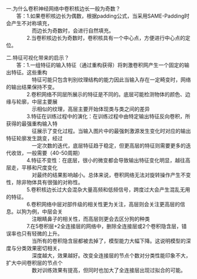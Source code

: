一.为什么卷积神经网络中卷积核边长一般为奇数？     
　　答：1.如果卷积核边长为偶数，根据padding公式，当采用SAME-Padding时会产生不对称填充，      
　　　　　而边长为奇数时，会进行自然填充。      
　　　　2.当卷积核边长为奇数时，卷积核具有一个中心点，方便进行中心点的定位。   
    
二.特征可视化带来的启示？   
　　答：1.一组特征的输入特征（通过重构获得）将刺激卷积网产生一个固定的输出特征。这些重构     
　　　　　特征可能只包含判别纹理结构的能力因此当输入存在一定畸变时，网络的输出结果保持不变。     
　　　　2.卷积网络不同层所展示的特征是不同的。底层可能检测物体的颜色、边缘与轮廓，中层主要展     
　　　　　示相似的纹理，高层主要开始体现类与类之间的差异   
　　　　3.特征在训练过程中的演化：在训练过程中由特定输出特征反向卷积，所获得的最强重构输入特   
　　　　　征展示了变化过程。当输入图片中的最强刺激源发生变化时对应的输出特征轮廓发生跳变，经过   
　　　　　一定次数的迭代，底层特征趋于稳定，但更高层的特征则需要更多的迭代收敛，一般需要（40-50周期）    
　　　　4.特征不变性：在底层，很小的微变都会导致输出特征变化明显，越往高层走，平移和尺度变化    
　　　　　对最终的结果影响越小。总体来说，卷积网络无法对旋转操作产生不变性，除非物体具有很强的对称性。    
　　　　5.卷积核边长过大会混杂大量高频和低频信号，跨度过大会产生混乱无用的特征。  
　　　　6.卷积网络中层对部件级的相关性更为关注，高层则会关注更高层的信息。以狗为例，中层会关    
　　　　　注眼睛鼻子的相关性，而高层则更会去区分狗的种类   
　　　　7.在5卷积层+2全连接层的网络中，删除全连接层或2个卷积隐含层，错误率也只有轻微的上升。   
　　　　　当所有的卷积隐含层都被去掉了，模型能力大幅下降。这说明模型的深度与分类效果密切相关，   
　　　　　深度越大，效果越好。改变全连接层的节点个数对分类性能印象不大，扩大中间卷积层的节点个   
　　　　　数对训练效果有提高，但同时也加大了全连接层出现过拟合的可能。   
